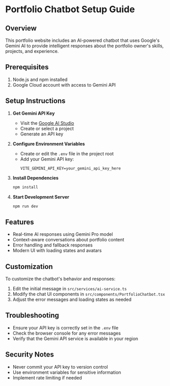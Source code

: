 # Portfolio Chatbot Setup Guide

## Overview
This portfolio website includes an AI-powered chatbot that uses Google's Gemini AI to provide intelligent responses about the portfolio owner's skills, projects, and experience.

## Prerequisites
1. Node.js and npm installed
2. Google Cloud account with access to Gemini API

## Setup Instructions

1. **Get Gemini API Key**
   - Visit the [Google AI Studio](https://makersuite.google.com/app/apikey)
   - Create or select a project
   - Generate an API key

2. **Configure Environment Variables**
   - Create or edit the `.env` file in the project root
   - Add your Gemini API key:
     ```
     VITE_GEMINI_API_KEY=your_gemini_api_key_here
     ```

3. **Install Dependencies**
   ```bash
   npm install
   ```

4. **Start Development Server**
   ```bash
   npm run dev
   ```

## Features
- Real-time AI responses using Gemini Pro model
- Context-aware conversations about portfolio content
- Error handling and fallback responses
- Modern UI with loading states and avatars

## Customization
To customize the chatbot's behavior and responses:

1. Edit the initial message in `src/services/ai-service.ts`
2. Modify the chat UI components in `src/components/PortfolioChatbot.tsx`
3. Adjust the error messages and loading states as needed

## Troubleshooting
- Ensure your API key is correctly set in the `.env` file
- Check the browser console for any error messages
- Verify that the Gemini API service is available in your region

## Security Notes
- Never commit your API key to version control
- Use environment variables for sensitive information
- Implement rate limiting if needed